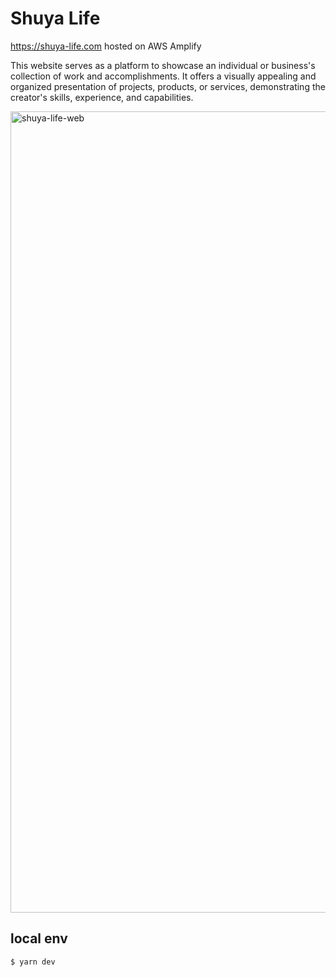 # Shuya Life

https://shuya-life.com
hosted on AWS Amplify

This website serves as a platform to showcase an individual or business's collection of work and accomplishments. It offers a visually appealing and organized presentation of projects, products, or services, demonstrating the creator's skills, experience, and capabilities.

<img width="1282" alt="shuya-life-web" src="https://user-images.githubusercontent.com/41677855/230749725-fb441c45-806a-42aa-a5c6-8588a1b3ccb8.png">

## local env

```
$ yarn dev
```
